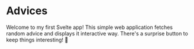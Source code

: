 # Advices
 Welcome to my first Svelte app! This simple web application fetches random advice and displays it interactive way. There's a surprise button to keep things interesting! 🎲
